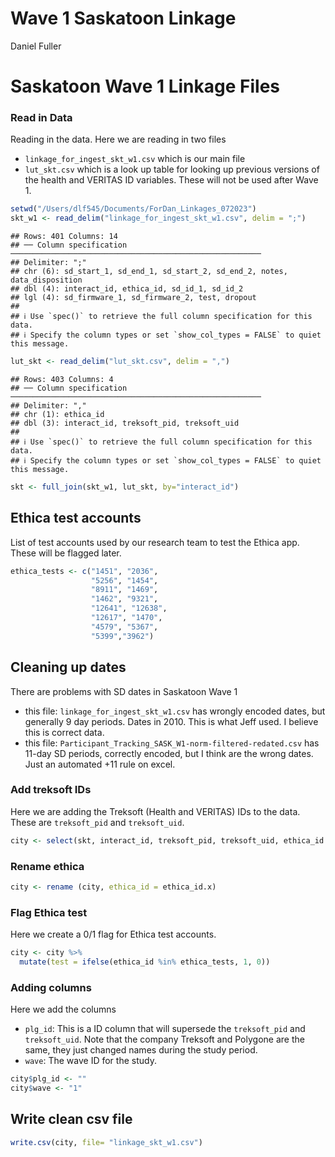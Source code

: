 Wave 1 Saskatoon Linkage
================
Daniel Fuller

# Saskatoon Wave 1 Linkage Files

### Read in Data

Reading in the data. Here we are reading in two files

-   `linkage_for_ingest_skt_w1.csv` which is our main file
-   `lut_skt.csv` which is a look up table for looking up previous
    versions of the health and VERITAS ID variables. These will not be
    used after Wave 1.

``` r
setwd("/Users/dlf545/Documents/ForDan_Linkages_072023")
skt_w1 <- read_delim("linkage_for_ingest_skt_w1.csv", delim = ";")
```

    ## Rows: 401 Columns: 14
    ## ── Column specification ────────────────────────────────────────────────────────
    ## Delimiter: ";"
    ## chr (6): sd_start_1, sd_end_1, sd_start_2, sd_end_2, notes, data_disposition
    ## dbl (4): interact_id, ethica_id, sd_id_1, sd_id_2
    ## lgl (4): sd_firmware_1, sd_firmware_2, test, dropout
    ## 
    ## ℹ Use `spec()` to retrieve the full column specification for this data.
    ## ℹ Specify the column types or set `show_col_types = FALSE` to quiet this message.

``` r
lut_skt <- read_delim("lut_skt.csv", delim = ",")
```

    ## Rows: 403 Columns: 4
    ## ── Column specification ────────────────────────────────────────────────────────
    ## Delimiter: ","
    ## chr (1): ethica_id
    ## dbl (3): interact_id, treksoft_pid, treksoft_uid
    ## 
    ## ℹ Use `spec()` to retrieve the full column specification for this data.
    ## ℹ Specify the column types or set `show_col_types = FALSE` to quiet this message.

``` r
skt <- full_join(skt_w1, lut_skt, by="interact_id")
```

## Ethica test accounts

List of test accounts used by our research team to test the Ethica app.
These will be flagged later.

``` r
ethica_tests <- c("1451", "2036", 
                  "5256", "1454", 
                  "8911", "1469",
                  "1462", "9321", 
                  "12641", "12638", 
                  "12617", "1470",
                  "4579", "5367",
                  "5399","3962")
```

## Cleaning up dates

There are problems with SD dates in Saskatoon Wave 1

-   this file: `linkage_for_ingest_skt_w1.csv` has wrongly encoded
    dates, but generally 9 day periods. Dates in 2010. This is what Jeff
    used. I believe this is correct data.
-   this file: `Participant_Tracking_SASK_W1-norm-filtered-redated.csv`
    has 11-day SD periods, correctly encoded, but I think are the wrong
    dates. Just an automated +11 rule on excel.

### Add treksoft IDs

Here we are adding the Treksoft (Health and VERITAS) IDs to the data.
These are `treksoft_pid` and `treksoft_uid`.

``` r
city <- select(skt, interact_id, treksoft_pid, treksoft_uid, ethica_id.x, sd_id_1, sd_firmware_1, sd_start_1, sd_end_1, sd_id_2, sd_firmware_2, sd_start_2, sd_end_2, dropout, data_disposition, test)
```

### Rename ethica

``` r
city <- rename (city, ethica_id = ethica_id.x)
```

### Flag Ethica test

Here we create a 0/1 flag for Ethica test accounts.

``` r
city <- city %>%
  mutate(test = ifelse(ethica_id %in% ethica_tests, 1, 0)) 
```

### Adding columns

Here we add the columns

-   `plg_id`: This is a ID column that will supersede the `treksoft_pid`
    and `treksoft_uid`. Note that the company Treksoft and Polygone are
    the same, they just changed names during the study period.
-   `wave`: The wave ID for the study.

``` r
city$plg_id <- ""
city$wave <- "1"
```

## Write clean csv file

``` r
write.csv(city, file= "linkage_skt_w1.csv")
```
